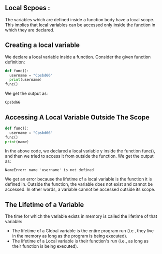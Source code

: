 ## Local Scpoes :
The variables which are defined inside a function body have a local scope. This implies that local variables can be accessed only inside the function in which they are declared.
## Creating a local variable 
We declare a local variable inside a function. Consider the given function definition:
```python
def func():
  username = "Cpsbd66"
  print(username)
func()
```

We get the output as:
```
Cpsbd66
```

## Accessing A Local Variable Outside The Scope
```python
def func():
  username = "Cpsbd66"
func()
print(name)
```

In the above code, we declared a local variable y inside the function func(), and then we tried to access it from outside the function. We get the output as:
```
NameError: name 'username' is not defined
```
We get an error because the lifetime of a local variable is the function it is defined in.
Outside the function, the variable does not exist and cannot be accessed. In other words, a variable cannot be accessed outside its scope.

## The Lifetime of a Variable
The time for which the variable exists in memory is called the lifetime of that variable:
- The lifetime of a Global variable is the entire program run (i.e., they live in the memory as long as the program is being executed).
- The lifetime of a Local variable is their function's run (i.e., as long as their function is being executed).
